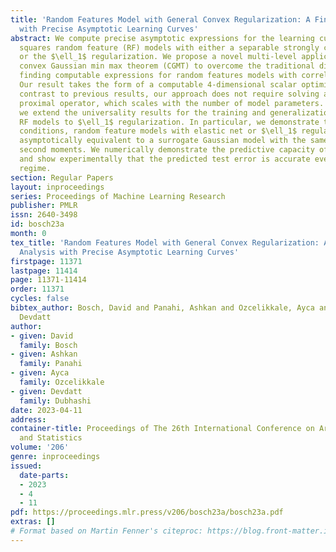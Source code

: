 ```yaml
---
title: 'Random Features Model with General Convex Regularization: A Fine Grained Analysis
  with Precise Asymptotic Learning Curves'
abstract: We compute precise asymptotic expressions for the learning curves of least
  squares random feature (RF) models with either a separable strongly convex regularization
  or the $\ell_1$ regularization. We propose a novel multi-level application of the
  convex Gaussian min max theorem (CGMT) to overcome the traditional difficulty of
  finding computable expressions for random features models with correlated data.
  Our result takes the form of a computable 4-dimensional scalar optimization. In
  contrast to previous results, our approach does not require solving an often intractable
  proximal operator, which scales with the number of model parameters. Furthermore,
  we extend the universality results for the training and generalization errors for
  RF models to $\ell_1$ regularization. In particular, we demonstrate that under mild
  conditions, random feature models with elastic net or $\ell_1$ regularization are
  asymptotically equivalent to a surrogate Gaussian model with the same first and
  second moments. We numerically demonstrate the predictive capacity of our results,
  and show experimentally that the predicted test error is accurate even in the non-asymptotic
  regime.
section: Regular Papers
layout: inproceedings
series: Proceedings of Machine Learning Research
publisher: PMLR
issn: 2640-3498
id: bosch23a
month: 0
tex_title: 'Random Features Model with General Convex Regularization: A Fine Grained
  Analysis with Precise Asymptotic Learning Curves'
firstpage: 11371
lastpage: 11414
page: 11371-11414
order: 11371
cycles: false
bibtex_author: Bosch, David and Panahi, Ashkan and Ozcelikkale, Ayca and Dubhashi,
  Devdatt
author:
- given: David
  family: Bosch
- given: Ashkan
  family: Panahi
- given: Ayca
  family: Ozcelikkale
- given: Devdatt
  family: Dubhashi
date: 2023-04-11
address:
container-title: Proceedings of The 26th International Conference on Artificial Intelligence
  and Statistics
volume: '206'
genre: inproceedings
issued:
  date-parts:
  - 2023
  - 4
  - 11
pdf: https://proceedings.mlr.press/v206/bosch23a/bosch23a.pdf
extras: []
# Format based on Martin Fenner's citeproc: https://blog.front-matter.io/posts/citeproc-yaml-for-bibliographies/
---
```

